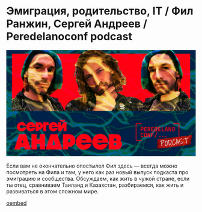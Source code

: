 # Эмиграция, родительство, IT / Фил Ранжин, Сергей Андреев / Peredelanoconf podcast

![preview](./preview.jpg)

Если вам не окончательно опостылел Фил здесь — всегда можно посмотреть на Фила и там, у него как раз новый выпуск подкаста про эмиграцию и сообщества. Обсуждаем, как жить в чужой стране, если ты отец, сравниваем Таиланд и Казахстан, разбираемся, как жить и развиваться в этом сложном мире.

[oembed](https://youtu.be/isRSeMKzCaA)